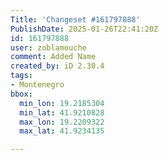 ```yaml
---
Title: 'Changeset #161797888'
PublishDate: 2025-01-26T22:41:20Z
id: 161797888
user: zoblamouche
comment: Added Name
created_by: iD 2.30.4
tags:
- Montenegro
bbox:
  min_lon: 19.2185304
  min_lat: 41.9210828
  max_lon: 19.2209322
  max_lat: 41.9234135

---
```


